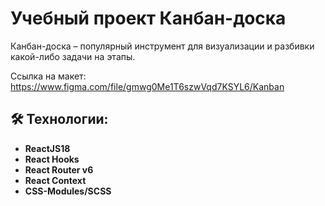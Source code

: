 # Учебный проект Канбан-доска
Канбан-доска – популярный инструмент для визуализации и разбивки какой-либо задачи на этапы.

Ссылка на макет: https://www.figma.com/file/gmwg0Me1T6szwVqd7KSYL6/Kanban

 ## 🛠 Технологии:
- **ReactJS18**
- **React Hooks**
- **React Router v6**
- **React Context**
- **CSS-Modules/SCSS**
